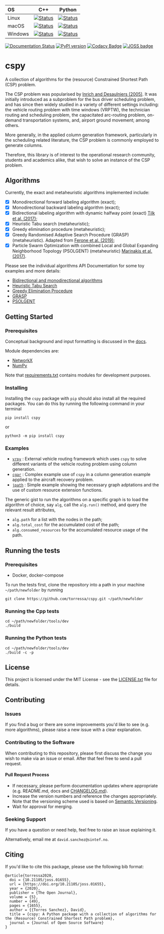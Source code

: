 | OS     | C++ | Python |
|:-------|-----|--------|
| Linux  | [![Status][cpp_linux_svg]][cpp_linux_link] | [![Status][python_linux_svg]][python_linux_link] |
| macOS  | [![Status][cpp_osx_svg]][cpp_osx_link] | [![Status][python_osx_svg]][python_osx_link] |
| Windows  | [![Status][cpp_win_svg]][cpp_win_link] | [![Status][python_win_svg]][python_win_link] |


[cpp_linux_svg]: https://github.com/torressa/cspy/workflows/Ubuntu%20Cpp%20tests/badge.svg
[cpp_linux_link]: https://github.com/torressa/cspy/actions?query=workflow%3A%22Ubuntu+Cpp+tests%22
[python_linux_svg]: https://github.com/torressa/cspy/workflows/Ubuntu%20Python%20tests/badge.svg
[python_linux_link]: https://github.com/torressa/cspy/actions?query=workflow%3A%22Ubuntu+Python+tests%22

[cpp_osx_svg]: https://github.com/torressa/cspy/workflows/MacOS%20Cpp%20Test/badge.svg
[cpp_osx_link]: https://github.com/torressa/cspy/actions?query=workflow%3A%22MacOS+Cpp+Test%22
[python_osx_svg]: https://github.com/torressa/cspy/workflows/MacOS%20Python%20tests/badge.svg
[python_osx_link]: https://github.com/torressa/cspy/actions?query=workflow%3A%22MacOS+Python+tests%22

[cpp_win_svg]: https://github.com/torressa/cspy/workflows/Windows%20Cpp%20tests/badge.svg
[cpp_win_link]: https://github.com/torressa/cspy/actions?query=workflow%3A%22Windows+Cpp+tests%22
[python_win_svg]: https://github.com/torressa/cspy/workflows/Windows%20Python%20tests/badge.svg
[python_win_link]: https://github.com/torressa/cspy/actions?query=workflow%3A%22Windows+Python+tests%22

[![Documentation Status](https://readthedocs.org/projects/cspy/badge/?version=latest)](https://cspy.readthedocs.io/en/latest/?badge=latest)
[![PyPI version](https://badge.fury.io/py/cspy.svg)](https://badge.fury.io/py/cspy)
[![Codacy Badge](https://api.codacy.com/project/badge/Grade/c28f50e92dae4bcc921f1bd142370608)](https://www.codacy.com/app/torressa/cspy?utm_source=github.com&utm_medium=referral&utm_content=torressa/cspy&utm_campaign=Badge_Grade)
[![JOSS badge](https://joss.theoj.org/papers/25eda55801a528b982d03a6a61f7730d/status.svg)](https://joss.theoj.org/papers/25eda55801a528b982d03a6a61f7730d)


# cspy

A collection of algorithms for the (resource) Constrained Shortest Path (CSP) problem.

The CSP problem was popularised by [Inrich and Desaulniers (2005)](https://www.researchgate.net/publication/227142556_Shortest_Path_Problems_with_Resource_Constraints). It was initially introduced as a subproblem for the bus driver scheduling problem, and has since then widely studied in a variety of different settings including: the vehicle routing problem with time windows (VRPTW), the technician routing and scheduling problem, the capacitated arc-routing problem, on-demand transportation systems, and, airport ground movement; among others.

More generally, in the applied column generation framework, particularly in the scheduling related literature, the CSP problem is commonly employed to generate columns.

Therefore, this library is of interest to the operational research community, students and academics alike, that wish to solve an instance of the CSP problem.

## Algorithms

Currently, the exact and metaheuristic algorithms implemented include:

- [x] Monodirectional forward labeling algorithm (exact);
- [x] Monodirectional backward labeling algorithm (exact);
- [x] Bidirectional labeling algorithm with dynamic halfway point (exact) [Tilk et al. (2017)](https://www.sciencedirect.com/science/article/pii/S0377221717302035);
- [x] Heuristic Tabu search (metaheuristic);
- [x] Greedy elimination procedure (metaheuristic);
- [x] Greedy Randomised Adaptive Search Procedure (GRASP) (metaheuristic). Adapted from [Ferone et al. (2019)](https://www.tandfonline.com/doi/full/10.1080/10556788.2018.1548015);
- [x] Particle Swarm Optimization with combined Local and Global Expanding Neighborhood Topology (PSOLGENT) (metaheuristic) [Marinakis et al. (2017)](https://www.sciencedirect.com/science/article/pii/S0377221717302357).

Please see the individual algorithms API Documentation for some toy examples and more details:

- [Bidirectional and monodirectional algorithms](https://cspy.readthedocs.io/en/latest/api/cspy.BiDirectional.html)
- [Heuristic Tabu Search](https://cspy.readthedocs.io/en/latest/api/cspy.Tabu.html)
- [Greedy Elimination Procedure](https://cspy.readthedocs.io/en/latest/api/cspy.GreedyElim.html)
- [GRASP](https://cspy.readthedocs.io/en/latest/api/cspy.GRASP.html)
- [PSOLGENT](https://cspy.readthedocs.io/en/latest/api/cspy.PSOLGENT.html)
## Getting Started

### Prerequisites

Conceptual background and input formatting is discussed in the [docs](https://cspy.readthedocs.io/en/latest/how_to.html).

Module dependencies are:

- [NetworkX](https://networkx.github.io/documentation/stable/)
- [NumPy](https://docs.scipy.org/doc/numpy/reference/)

Note that [requirements.txt](requirements.txt) contains modules for development purposes.

### Installing

Installing the `cspy` package with `pip` should also install all the required packages. You can do this by running the following command in your terminal

```none
pip install cspy
```

or

```none
python3 -m pip install cspy
```

### Examples

- [`vrpy`](https://github.com/Kuifje02/vrpy) : External vehicle routing framework which uses `cspy` to solve different variants of the vehicle routing problem using column generation.
- [`cgar`](examples/cgar) : Complex example use of `cspy` in a column generation example applied to the aircraft recovery problem.
- [`jpath`](examples/jpath) : Simple example showing the necessary graph adptations and the use of custom resource extension functions.

The generic gist to run the algorithms on a specific graph is to load the
algorithm of choice, say `alg`, call the `alg.run()` method, and query the
relevant result attributes,

- `alg.path` for a list with the nodes in the path;
- `alg.total_cost` for the accumulated cost of the path;
- `alg.consumed_resources` for the accumulated resource usage of the path.

## Running the tests

### Prerequisites

- Docker, docker-compose

To run the tests first, clone the repository into a path in your machine `~/path/newfolder` by running

```none
git clone https://github.com/torressa/cspy.git ~/path/newfolder
```
### Running the Cpp tests

```
cd ~/path/newfolder/tools/dev
./build
```

### Running the Python tests

```
cd ~/path/newfolder/tools/dev
./build -c -p
```

## License

This project is licensed under the MIT License - see the [LICENSE.txt](LICENSE.txt) file for details.

## Contributing

### Issues

If you find a bug or there are some improvements you'd like to see (e.g. more algorithms), please raise a new issue with a clear explanation.

### Contributing to the Software

When contributing to this repository, please first discuss the change you wish to make via an issue or email.
After that feel free to send a pull request.

#### Pull Request Process

- If necessary, please perform documentation updates where appropriate (e.g. README.md, docs and [CHANGELOG.md](CHANGELOG.md)).
- Increase the version numbers and reference the changes appropriately. Note that the versioning scheme used is based on [Semantic Versioning](https://semver.org/spec/v2.0.0.html).
- Wait for approval for merging.

### Seeking Support

If you have a question or need help, feel free to raise an issue explaining it.

Alternatively, email me at `david.sanchez@sintef.no`.

## Citing

If you'd like to cite this package, please use the following bib format:

```none
@article{torressa2020,
  doi = {10.21105/joss.01655},
  url = {https://doi.org/10.21105/joss.01655},
  year = {2020},
  publisher = {The Open Journal},
  volume = {5},
  number = {49},
  pages = {1655},
  author = {{Torres Sanchez}, David},
  title = {cspy: A Python package with a collection of algorithms for the (Resource) Constrained Shortest Path problem},
  journal = {Journal of Open Source Software}
}
```
